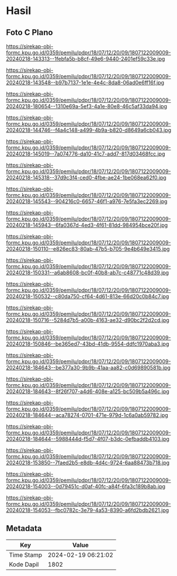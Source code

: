# Hasil

## Foto C Plano

https://sirekap-obj-formc.kpu.go.id/0359/pemilu/pdpr/18/07/12/20/09/1807122009009-20240218-143313--1febfa5b-b8cf-49e6-9440-2401ef59c33e.jpg

https://sirekap-obj-formc.kpu.go.id/0359/pemilu/pdpr/18/07/12/20/09/1807122009009-20240218-143548--b97b7137-1e1e-4e4c-8da8-06ad0e6ff16f.jpg

https://sirekap-obj-formc.kpu.go.id/0359/pemilu/pdpr/18/07/12/20/09/1807122009009-20240218-180654--1310e69a-5ef3-4a1e-80e8-46c5af33da94.jpg

https://sirekap-obj-formc.kpu.go.id/0359/pemilu/pdpr/18/07/12/20/09/1807122009009-20240218-144746--f4a4c148-a499-4b9a-b820-d8649a6cb043.jpg

https://sirekap-obj-formc.kpu.go.id/0359/pemilu/pdpr/18/07/12/20/09/1807122009009-20240218-145019--7a074776-da10-41c7-add7-817d03468fcc.jpg

https://sirekap-obj-formc.kpu.go.id/0359/pemilu/pdpr/18/07/12/20/09/1807122009009-20240218-145318--37d9c3f4-ced0-4fbe-ae24-1be068ea62f0.jpg

https://sirekap-obj-formc.kpu.go.id/0359/pemilu/pdpr/18/07/12/20/09/1807122009009-20240218-145543--904216c0-6657-46f1-a976-7e5fa3ec2269.jpg

https://sirekap-obj-formc.kpu.go.id/0359/pemilu/pdpr/18/07/12/20/09/1807122009009-20240218-145943--6fa0367d-4ed3-4f61-81dd-984954bce20f.jpg

https://sirekap-obj-formc.kpu.go.id/0359/pemilu/pdpr/18/07/12/20/09/1807122009009-20240218-150110--e826ec83-80ab-47b5-b705-9e4b649e3415.jpg

https://sirekap-obj-formc.kpu.go.id/0359/pemilu/pdpr/18/07/12/20/09/1807122009009-20240218-150331--a6ab8608-bc0f-40b8-ab7c-c48771c48d39.jpg

https://sirekap-obj-formc.kpu.go.id/0359/pemilu/pdpr/18/07/12/20/09/1807122009009-20240218-150532--c80da750-cf64-4d61-813e-66d20c0b84c7.jpg

https://sirekap-obj-formc.kpu.go.id/0359/pemilu/pdpr/18/07/12/20/09/1807122009009-20240218-150716--5284d7b5-a00b-4163-ae32-d90bc2f2d2cd.jpg

https://sirekap-obj-formc.kpu.go.id/0359/pemilu/pdpr/18/07/12/20/09/1807122009009-20240218-150846--be365ed7-43bd-41db-9554-ddfc1970aba3.jpg

https://sirekap-obj-formc.kpu.go.id/0359/pemilu/pdpr/18/07/12/20/09/1807122009009-20240218-184643--be377a30-9b9b-41aa-aa82-c0d69890581b.jpg

https://sirekap-obj-formc.kpu.go.id/0359/pemilu/pdpr/18/07/12/20/09/1807122009009-20240218-184643--8f26f707-a4d6-408e-a125-bc509b5a496c.jpg

https://sirekap-obj-formc.kpu.go.id/0359/pemilu/pdpr/18/07/12/20/09/1807122009009-20240218-184644--aca78274-0701-471e-979d-1c6a0ab59782.jpg

https://sirekap-obj-formc.kpu.go.id/0359/pemilu/pdpr/18/07/12/20/09/1807122009009-20240218-184644--5988444d-f5d7-4f07-b3dc-0efbaddb4103.jpg

https://sirekap-obj-formc.kpu.go.id/0359/pemilu/pdpr/18/07/12/20/09/1807122009009-20240218-153850--7faed2b5-e8db-4d4c-9724-6aa88473b718.jpg

https://sirekap-obj-formc.kpu.go.id/0359/pemilu/pdpr/18/07/12/20/09/1807122009009-20240218-154003--0d79451c-d0af-40fc-a84f-6fa3c189b8ab.jpg

https://sirekap-obj-formc.kpu.go.id/0359/pemilu/pdpr/18/07/12/20/09/1807122009009-20240218-154053--fbc0782c-3e79-4a53-8390-a6fd2bdb2621.jpg


## Metadata

| Key        | Value               |
| ---------- | ------------------- |
| Time Stamp | 2024-02-19 06:21:02 |
| Kode Dapil | 1802                |



